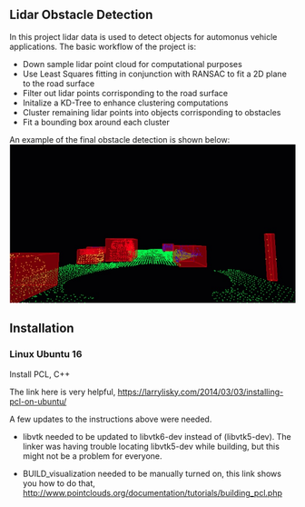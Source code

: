 ## Lidar Obstacle Detection
In this project lidar data is used to detect objects for automonus vehicle applications. The basic workflow of the project is:
* Down sample lidar point cloud for computational purposes
* Use Least Squares fitting in conjunction with RANSAC to fit a 2D plane to the road surface
* Filter out lidar points corrisponding to the road surface
* Initalize a KD-Tree to enhance clustering computations
* Cluster remaining lidar points into objects corrisponding to obstacles
* Fit a bounding box around each cluster

An example of the final obstacle detection is shown below:
![example](./media/ex2.jpeg)

## Installation

### Linux Ubuntu 16

Install PCL, C++

The link here is very helpful, 
https://larrylisky.com/2014/03/03/installing-pcl-on-ubuntu/

A few updates to the instructions above were needed.

* libvtk needed to be updated to libvtk6-dev instead of (libvtk5-dev). The linker was having trouble locating libvtk5-dev while building, but this might not be a problem for everyone.

* BUILD_visualization needed to be manually turned on, this link shows you how to do that,
http://www.pointclouds.org/documentation/tutorials/building_pcl.php

